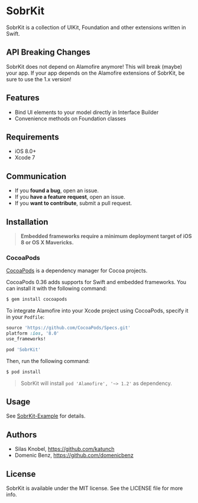 SobrKit
=======

SobrKit is a collection of UIKit, Foundation and other extensions written in Swift.

## API Breaking Changes
SobrKit does not depend on Alamofire anymore! This will break (maybe) your app. If your app depends on the Alamofire extensions of SobrKit, be sure to use the 1.x version!


## Features
- Bind UI elements to your model directly in Interface Builder
- Convenience methods on Foundation classes

## Requirements
- iOS 8.0+
- Xcode 7

## Communication
- If you **found a bug**, open an issue.
- If you **have a feature request**, open an issue.
- If you **want to contribute**, submit a pull request.

## Installation

> **Embedded frameworks require a minimum deployment target of iOS 8 or OS X Mavericks.**

### CocoaPods

[CocoaPods](http://cocoapods.org) is a dependency manager for Cocoa projects.

CocoaPods 0.36 adds supports for Swift and embedded frameworks. You can install it with the following command:

```bash
$ gem install cocoapods
```

To integrate Alamofire into your Xcode project using CocoaPods, specify it in your `Podfile`:

```ruby
source 'https://github.com/CocoaPods/Specs.git'
platform :ios, '8.0'
use_frameworks!

pod 'SobrKit'
```

Then, run the following command:

```bash
$ pod install
```

> SobrKit will install `pod 'Alamofire', '~> 1.2'` as dependency.

## Usage

See [SobrKit-Example](https://github.com/softwarebrauerei/SobrKit-Example) for details.


## Authors

- Silas Knobel, https://github.com/katunch
- Domenic Benz, https://github.com/domenicbenz

## License

SobrKit is available under the MIT license. See the LICENSE file for more info.

